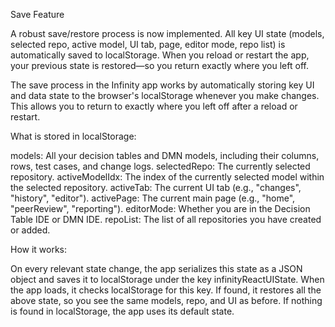 Save Feature

A robust save/restore process is now implemented. All key UI state (models, selected repo, active model, UI tab, page, editor mode, repo list) is automatically saved to localStorage. When you reload or restart the app, your previous state is restored—so you return exactly where you left off.

The save process in the Infinity app works by automatically storing key UI and data state to the browser's localStorage whenever you make changes. This allows you to return to exactly where you left off after a reload or restart.

What is stored in localStorage:

models: All your decision tables and DMN models, including their columns, rows, test cases, and change logs.
selectedRepo: The currently selected repository.
activeModelIdx: The index of the currently selected model within the selected repository.
activeTab: The current UI tab (e.g., "changes", "history", "editor").
activePage: The current main page (e.g., "home", "peerReview", "reporting").
editorMode: Whether you are in the Decision Table IDE or DMN IDE.
repoList: The list of all repositories you have created or added.

How it works:

On every relevant state change, the app serializes this state as a JSON object and saves it to localStorage under the key infinityReactUIState. When the app loads, it checks localStorage for this key. If found, it restores all the above state, so you see the same models, repo, and UI as before. If nothing is found in localStorage, the app uses its default state.
